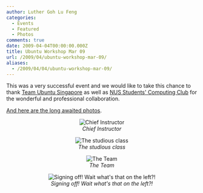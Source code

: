 ```yaml
---
author: Luther Goh Lu Feng
categories:
  - Events
  - Featured
  - Photos
comments: true
date: 2009-04-04T00:00:00.000Z
title: Ubuntu Workshop Mar 09
url: /2009/04/ubuntu-workshop-mar-09/
aliases:
  - /2009/04/04/ubuntu-workshop-mar-09/
---
```


This was a very successful event and we would like to take this chance to thank <a href="//ubuntu.sg/">Team Ubuntu Singapore</a> as well as <a href="//compclub.nus.edu.sg/">NUS Students' Computing Club</a> for the wonderful and professional collaboration.

<a href="//www.flickr.com/photos/ruiwen/sets/72157615973593539/">And here are the long awaited photos</a>.

<div align="center">

<p><img src="//farm4.static.flickr.com/3584/3393947691_f4cdb40e4a.jpg" alt="Chief Instructor" /><br /><em>Chief Instructor</em></p>


<p><img src="//farm4.static.flickr.com/3570/3393950251_55d1c0c55e.jpg?v=0" alt="The studious class" /><br /><em>The studious class</em></p>

<p><img src="//farm4.static.flickr.com/3552/3393967827_88bcbfb3a9.jpg" alt="The Team"><br /><em>The Team</em></p>

<p><img src="//farm4.static.flickr.com/3434/3393960069_3698080009.jpg?v=0" alt="Signing off! Wait what's that on the left?!" /><br /><em>Signing off! Wait what's that on the left?!</em></p>
</div>
